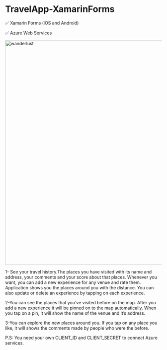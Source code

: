 # TravelApp-XamarinForms

✅ Xamarin Forms (iOS and Android)

✅ Azure Web Services



<img width="723" alt="wanderlust" src="https://user-images.githubusercontent.com/32302808/82898517-21267000-9f62-11ea-9896-2015a051c5e3.png">


1- See your travel history.The places you have visited with its name and address, your comments and your score about that places. Whenever you want, you can add a new experience for any venue and rate them. Application shows you the places around you with the distance. You can also update or delete an experience by tapping on each experience.

2-You can see the places that you’ve visited before on the map. After you add a new experience it will be pinned on to the map automatically. When you tap on a pin, it will show the name of the venue and it’s address.

3-You can explore the new places around you. If you tap on any place you like, it will shows the comments made by people who were the before.

P.S: You need your own CLIENT_ID and CLIENT_SECRET to connect Azure services.
